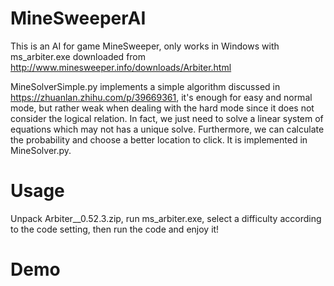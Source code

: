 # MineSweeperAI 
This is an AI for game MineSweeper, only works in Windows with ms_arbiter.exe downloaded from http://www.minesweeper.info/downloads/Arbiter.html   
  
MineSolverSimple.py implements a simple algorithm discussed in https://zhuanlan.zhihu.com/p/39669361, it's enough for easy and normal mode, but rather weak when dealing with the hard mode since it does not consider the logical relation.
In fact, we just need to solve a linear system of equations which may not has a unique solve. Furthermore, we can calculate the probability and choose a better location to click. 
It is implemented in MineSolver.py.
  
# Usage
Unpack Arbiter__0.52.3.zip, run ms_arbiter.exe, select a difficulty according to the code setting, then run the code and enjoy it!

# Demo
